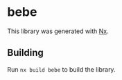# bebe

This library was generated with [Nx](https://nx.dev).

## Building

Run `nx build bebe` to build the library.
